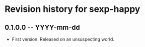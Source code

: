# Revision history for sexp-happy

## 0.1.0.0 -- YYYY-mm-dd

* First version. Released on an unsuspecting world.
